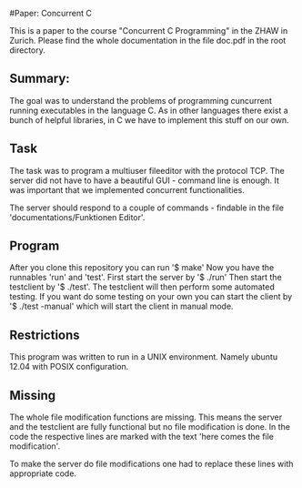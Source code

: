 #Paper: Concurrent C

This is a paper to the course "Concurrent C Programming" in the ZHAW in Zurich.
Please find the whole documentation in the file doc.pdf in the root directory.

## Summary:
The goal was to understand the problems of programming cuncurrent running executables in the language C. As in other languages there exist a bunch of helpful libraries, in C we have to implement this stuff on our own.

## Task
The task was to program a multiuser fileeditor with the protocol TCP. The server did not have to have a beautiful GUI - command line is enough. It was important that we implemented concurrent functionalities.

The server should respond to a couple of commands - findable in the file 'documentations/Funktionen Editor'.

## Program
After you clone this repository you can run
'$ make'
Now you have the runnables 'run' and 'test'. First start the server by
'$ ./run'
Then start the testclient by
'$ ./test'.
The testclient will then perform some automated testing. If you want do some testing on your own you can start the client by
'$ ./test -manual'
which will start the client in manual mode.

## Restrictions
This program was written to run in a UNIX environment. Namely ubuntu 12.04 with POSIX configuration.

## Missing
The whole file modification functions are missing. This means the server and the testclient are fully functional but no file modification is done. In the code the respective lines are marked with the text 'here comes the file modification'.

To make the server do file modifications one had to replace these lines with appropriate code.
